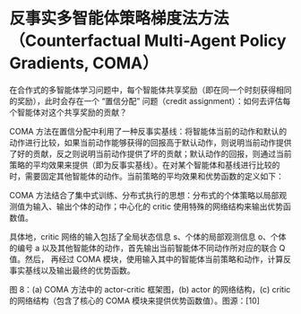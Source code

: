 # 反事实多智能体策略梯度法方法（Counterfactual Multi-Agent Policy Gradients, COMA）

在合作式的多智能体学习问题中，每个智能体共享奖励（即在同一个时刻获得相同的奖励），此时会存在一个 “置信分配” 问题（credit assignment）：如何去评估每个智能体对这个共享奖励的贡献？

COMA 方法在置信分配中利用了一种反事实基线：将智能体当前的动作和默认的动作进行比较，如果当前动作能够获得的回报高于默认动作，则说明当前动作提供了好的贡献，反之则说明当前动作提供了坏的贡献；默认动作的回报，则通过当前策略的平均效果来提供（即为反事实基线）。在对某个智能体和基线进行比较的时，需要固定其他智能体的动作。当前策略的平均效果和优势函数的定义如下：

COMA 方法结合了集中式训练、分布式执行的思想：分布式的个体策略以局部观测值为输入、输出个体的动作；中心化的 critic 使用特殊的网络结构来输出优势函数值。

具体地，critic 网络的输入包括了全局状态信息 s、个体的局部观测信息 o、个体的编号 a 以及其他智能体的动作，首先输出当前智能体不同动作所对应的联合 Q 值。然后， 再经过 COMA 模块，使用输入其中的智能体当前策略和动作，计算反事实基线以及输出最终的优势函数。

图 8：(a) COMA 方法中的 actor-critic 框架图，(b) actor 的网络结构，(c) critic 的网络结构（包含了核心的 COMA 模块来提供优势函数值）。图源：[10]

[1]: https://www.thepaper.cn/newsDetail_forward_9829763
